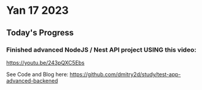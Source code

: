 # Yan 17 2023

## Today's Progress

### Finished advanced NodeJS / Nest API project USING this video: 
https://youtu.be/243pQXC5Ebs

See Code and Blog here: https://github.com/dmitry2d/study/test-app-advanced-backened